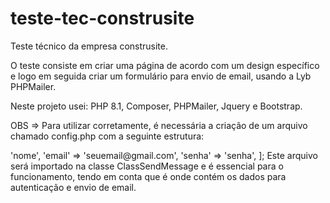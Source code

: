 # teste-tec-construsite

Teste técnico da empresa construsite.

O teste consiste em criar uma página de acordo com um design específico e logo em seguida criar um formulário para envio de email, usando a Lyb PHPMailer.

Neste projeto usei: PHP 8.1, Composer, PHPMailer, Jquery e Bootstrap.

OBS => Para utilizar corretamente, é necessária a criação de um arquivo chamado config.php com a seguinte estrutura:

<?php
    return [
        'name' => 'nome',
        'email' => 'seuemail@gmail.com',
        'senha' => 'senha',
    ];

Este arquivo será importado na classe ClassSendMessage e é essencial para o funcionamento, tendo em conta que é onde contém os dados para autenticação e envio de email.